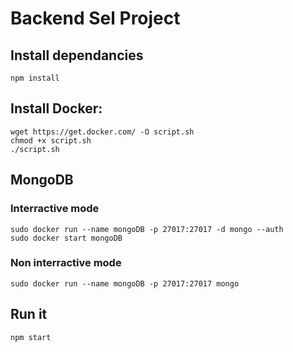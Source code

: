 # Backend Sel Project

## Install dependancies
`npm install`

## Install Docker:

```
wget https://get.docker.com/ -O script.sh
chmod +x script.sh
./script.sh
```

## MongoDB

### Interractive mode

```
sudo docker run --name mongoDB -p 27017:27017 -d mongo --auth
sudo docker start mongoDB
```

### Non interractive mode

```
sudo docker run --name mongoDB -p 27017:27017 mongo
```

## Run it

```
npm start
```

